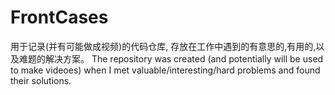 # FrontCases
用于记录(并有可能做成视频)的代码仓库, 存放在工作中遇到的有意思的,有用的,以及难题的解决方案。          The repository was created (and potentially will be used to make videoes) when I met valuable/interesting/hard problems and found their solutions.
